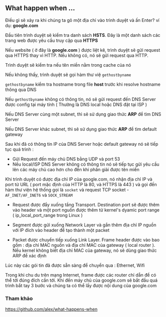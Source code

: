 ## What happen when ...

Điều gì sẽ xảy ra khi chúng ta gõ một địa chỉ vào trình duyệt và ấn Enter? ví dụ: **google.com**

Đầu tiên trình duyệt sẽ kiểm tra danh sách **HSTS**. Đây là một danh sách các trang web được yêu cầu truy cập qua **HTTPS**

Nếu website ( ở đây là **google.com** ) được liệt kê, trình duyệt sẽ gửi request qua HTTPS thay vì HTTP. Nếu không có, nó sẽ gửi request qua HTTP.

Trình duyệt sẽ kiểm tra nếu tên miền nằm trong cache của nó

Nếu không thấy, trình duyệt sẽ gọi hàm thư việ ``gethostbyname``

``gethostbyname`` kiểm tra hostname trong file **host** trước khi resolve hostname thông qua DNS

Nếu ``gethostbyname`` không có thông tin, nó sẽ gửi request đến DNS Server được config tại máy tính ( Thường là DNS local hoặc DNS đặt tại ISP )

Nếu DNS Server cùng một subnet, thì sẽ sử dụng giao thức **ARP** để tìm DNS Server

Nếu DNS Server khác subnet, thì sẽ sử dụng giao thức **ARP** để tìm default gateway

Sau khi đã có thông tin IP của DNS Server hoặc default gateway nó sẽ tiếp tục quá trình :

- Gửi Request đến máy chủ DNS bằng UDP và port 53
- Nếu local/ISP DNS Server không có thông tin nó sẽ tiếp tục gửi yêu cầu lên các máy chủ cao hơn cho đến khi phân giải được tên miền

Khi trình duyệt có được địa chỉ IP của google.com, nó nhận địa chỉ IP và port từ URL ( port mặc định của HTTP là 80, và HTTPS là 443 ) và gọi đến hàm thư viện hệ thống gọi là ``socket`` và request TCP socket - ``AF_INET/AF_INET6`` và ``SOCK_STREAM``

- Request được đẩy xuống tầng Transport. Destination port sẽ được thêm vào header và một port nguồn được thêm từ kernel's dyamic port range ( ip_local_port_range trong Linux )

- Segment được gửi xuống Network Layer và gắn thêm địa chỉ IP nguồn với IP đích vào header để tạo thành một packet

- Packet được chuyển tiếp xuống Link Layer. Frame header được vào bao gồm : địa chỉ MAC nguồn và địa chỉ MAC của gateway ( local router ). Nếu kernel không biết địa chỉ MAC của gateway, nó sẽ dùng giao thức ARP để xác định

Lúc này các gói tin đã được sẵn sàng để chuyển qua : Ethernet, Wifi

Trong khi chu du trên mạng Internet, frame được các router chỉ dẫn để có thể tới đúng đích cần tới. Khi đến máy chủ của google.com sẽ bắt đầu quá trình bắt tay 3 bước và chúng ta có thể lấy được nội dung của google.com

### Tham khảo

https://github.com/alex/what-happens-when
